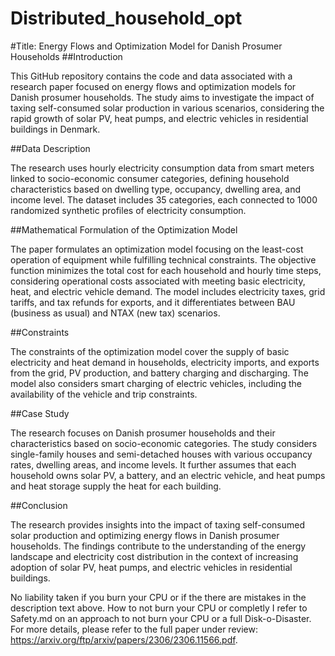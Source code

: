 # Distributed_household_opt

#Title: Energy Flows and Optimization Model for Danish Prosumer Households
##Introduction

This GitHub repository contains the code and data associated with a research paper focused on energy flows and optimization models for Danish prosumer households. The study aims to investigate the impact of taxing self-consumed solar production in various scenarios, considering the rapid growth of solar PV, heat pumps, and electric vehicles in residential buildings in Denmark.

##Data Description

The research uses hourly electricity consumption data from smart meters linked to socio-economic consumer categories, defining household characteristics based on dwelling type, occupancy, dwelling area, and income level. The dataset includes 35 categories, each connected to 1000 randomized synthetic profiles of electricity consumption.

##Mathematical Formulation of the Optimization Model

The paper formulates an optimization model focusing on the least-cost operation of equipment while fulfilling technical constraints. The objective function minimizes the total cost for each household and hourly time steps, considering operational costs associated with meeting basic electricity, heat, and electric vehicle demand. The model includes electricity taxes, grid tariffs, and tax refunds for exports, and it differentiates between BAU (business as usual) and NTAX (new tax) scenarios.

##Constraints

The constraints of the optimization model cover the supply of basic electricity and heat demand in households, electricity imports, and exports from the grid, PV production, and battery charging and discharging. The model also considers smart charging of electric vehicles, including the availability of the vehicle and trip constraints.

##Case Study

The research focuses on Danish prosumer households and their characteristics based on socio-economic categories. The study considers single-family houses and semi-detached houses with various occupancy rates, dwelling areas, and income levels. It further assumes that each household owns solar PV, a battery, and an electric vehicle, and heat pumps and heat storage supply the heat for each building.

##Conclusion

The research provides insights into the impact of taxing self-consumed solar production and optimizing energy flows in Danish prosumer households. The findings contribute to the understanding of the energy landscape and electricity cost distribution in the context of increasing adoption of solar PV, heat pumps, and electric vehicles in residential buildings.

No liability taken if you burn your CPU or if the there are mistakes in the description text above. How to not burn your CPU or completly I refer to Safety.md on an approach to not burn your CPU or a full Disk-o-Disaster.
For more details, please refer to the full paper under review: https://arxiv.org/ftp/arxiv/papers/2306/2306.11566.pdf.

